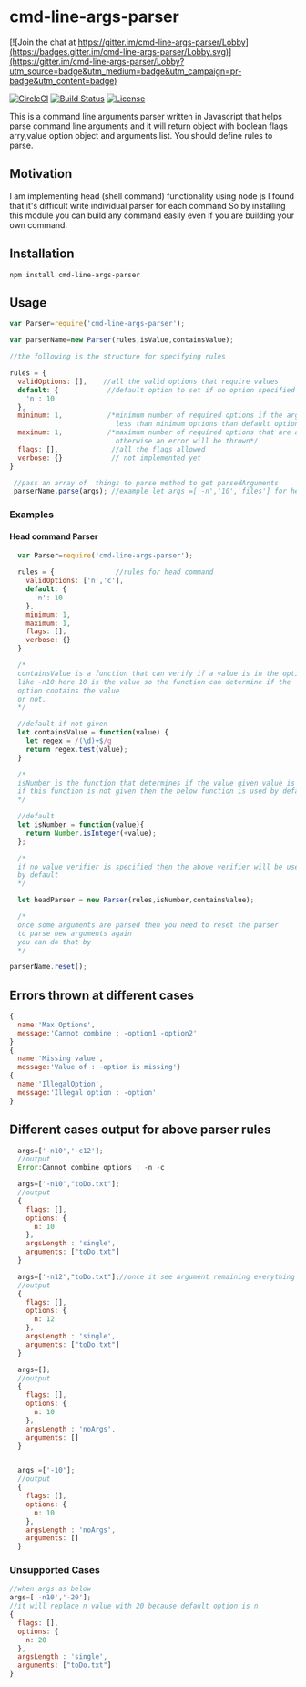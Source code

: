
# cmd-line-args-parser

[![Join the chat at https://gitter.im/cmd-line-args-parser/Lobby](https://badges.gitter.im/cmd-line-args-parser/Lobby.svg)](https://gitter.im/cmd-line-args-parser/Lobby?utm_source=badge&utm_medium=badge&utm_campaign=pr-badge&utm_content=badge)

[![CircleCI](https://circleci.com/gh/nrjais/cmd-line-args-parser/tree/master.svg?style=shield&circle-token=897e6a1defad17b1f69f974d5457ac530f4c0f7f)](https://circleci.com/gh/nrjais/cmd-line-args-parser/tree/master)
[![Build Status](https://travis-ci.org/nrjais/cmd-line-args-parser.svg?branch=master)](https://travis-ci.org/nrjais/cmd-line-args-parser)
[![License](https://img.shields.io/badge/License-Apache%202.0-blue.svg)](https://opensource.org/licenses/Apache-2.0)

This is a command line arguments parser written in Javascript that helps parse command line arguments and it will return object with boolean flags arry,value option object and arguments list. You should define rules to parse.

## Motivation

I am implementing head (shell command) functionality using node js I found that it's difficult write individual parser for each command So by installing this module you can build any command easily even if you are building your own command.

## Installation

`npm install cmd-line-args-parser`

## Usage

```javascript
var Parser=require('cmd-line-args-parser');

var parserName=new Parser(rules,isValue,containsValue);

//the following is the structure for specifying rules

rules = {
  validOptions: [],    //all the valid options that require values
  default: {            //default option to set if no option specified
    'n': 10
  },
  minimum: 1,           /*minimum number of required options if the arguments have
                          less than minimum options than default option will be set*/
  maximum: 1,           /*maximum number of required options that are allowed
                          otherwise an error will be thrown*/
  flags: [],             //all the flags allowed
  verbose: {}            // not implemented yet
}

 //pass an array of  things to parse method to get parsedArguments
 parserName.parse(args); //example let args =['-n','10','files'] for head

```

### Examples

#### Head command Parser

```javascript
  var Parser=require('cmd-line-args-parser');

  rules = {               //rules for head command
    validOptions: ['n','c'],
    default: {
      'n': 10
    },
    minimum: 1,
    maximum: 1,
    flags: [],
    verbose: {}
  }

  /*
  containsValue is a function that can verify if a value is in the option or not
  like -n10 here 10 is the value so the function can determine if the
  option contains the value
  or not.
  */

  //default if not given
  let containsValue = function(value) {
    let regex = /(\d)+$/g
    return regex.test(value);
  }

  /*
  isNumber is the function that determines if the value given value is legal or not
  if this function is not given then the below function is used by default.
  */

  //default
  let isNumber = function(value){
    return Number.isInteger(+value);
  };

  /*
  if no value verifier is specified then the above verifier will be used
  by default
  */

  let headParser = new Parser(rules,isNumber,containsValue);

  /*
  once some arguments are parsed then you need to reset the parser
  to parse new arguments again
  you can do that by
  */

parserName.reset();

```

## Errors thrown at different cases

```javascript
{
  name:'Max Options',
  message:'Cannot combine : -option1 -option2'
}
{
  name:'Missing value',
  message:'Value of : -option is missing'}
{
  name:'IllegalOption',
  message:'Illegal option : -option'
}
```

## Different cases output for above parser rules

```javascript
  args=['-n10','-c12'];
  //output
  Error:Cannot combine options : -n -c

  args=['-n10',"toDo.txt"];
  //output
  {
    flags: [],
    options: {
      n: 10
    },
    argsLength : 'single',
    arguments: ["toDo.txt"]
  }

  args=['-n12',"toDo.txt"];//once it see argument remaining everything is argument
  //output
  {
    flags: [],
    options: {
      n: 12
    },
    argsLength : 'single',
    arguments: ["toDo.txt"]
  }

  args=[];
  //output
  {
    flags: [],
    options: {
      n: 10
    },
    argsLength : 'noArgs',
    arguments: []
  }


  args =['-10'];
  //output
  {
    flags: [],
    options: {
      n: 10
    },
    argsLength : 'noArgs',
    arguments: []
  }
```

### Unsupported Cases

```javascript
//when args as below
args=['-n10','-20'];
//it will replace n value with 20 because default option is n
{
  flags: [],
  options: {
    n: 20
  },
  argsLength : 'single',
  arguments: ["toDo.txt"]
}

```
